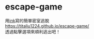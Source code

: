 # escape-game
用[ink](https://github.com/inkle/ink)寫的簡單密室逃脫<br>
https://titaliu1224.github.io/escape-game/ <br>
透過點擊選項來順利逃出吧！

